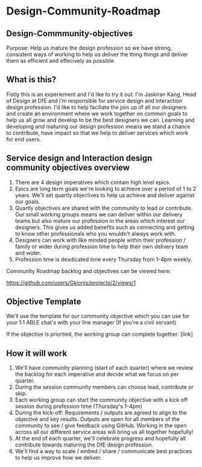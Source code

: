 # Design-Community-Roadmap

## Design-Commmunity-objectives

Purpose: Help us mature the design profession so we have strong, consistent ways of working to help us deliver the thing things and deliver them as efficient and effecively as possible. 


## What is this?

Fistly this is an experiement and I'd like to try it out. I'm Jaskiran Kang, Head of Design at DfE and i'm responsible for service design and interaction design profession. 
I'd like to help faciliate the join up of all our designers and create an environment where we work together on common goals to help us all grow and develop to be the best designers we can. Learning and developing and maturing our design profession means we stand a chance to contribute, have impact so that we help to deliver services which work for end users. 

## Service design and Interaction design community objectives overview

1. There are 4 design imperatives which contain high level epics.
2. Epics are long term goals we're looking to achieve over a period of 1 to 2 years. We'll set quartly objectives to help us achieve and deliver against our goals. 
3. Quartly objectives are shared with the community to lead or contribute. Our small working groups means we can deliver within our delivery teams but also mature our profession in the areas which interest our designers. This gives us added benefits such as connecting and getting to know other professionals who you wouldn't always work with. 
4. Designers can work with like minded people within their profession / family or wider during profession time to help their own delivery team and wider. 
5. Profession time is deadicated time every Thursday from 1-4pm weekly. 

Community Roadmap backlog and objectives can be viewed here:

https://github.com/users/Gkionis/projects/2/views/1

## Objective Template 

We'll use the template for our community objective which you can use for your 1:1 ABLE chat's with your line manager (If you're a civil servant)

If the objective is priortied, the working group can complete together. 
[link]


## How it will work

1. We'll have community planning (start of each quarter) where we review the backlog for each imperative and decide what we focus on per quarter. 
2. During the session community members can choose lead, contribute or skip. 
3. Each working group can start the community objective with a kick off session during profession time (Thursday's 1-4pm)
4. During the kick-off: Requirements / outputs are agreed to align to the objective and key results. Outputs are open for all members of the community to see / give feedback using GitHub. Working in the open across all our different service areas will bring us all together hopefully!  
5. At the end of each quarter, we'll celebrate progress and hopefully all contribute towards maturing the DfE design profession. 
6. We'll find a way to scale / embed / share / communicate best practices to help us improve how we deliver. 
